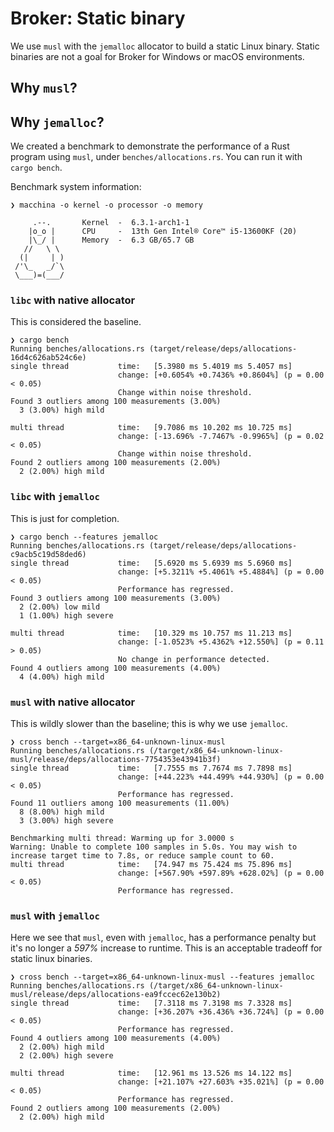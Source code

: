 # Broker: Static binary

We use `musl` with the `jemalloc` allocator to build a static Linux binary.
Static binaries are not a goal for Broker for Windows or macOS environments.

## Why `musl`?


## Why `jemalloc`?

We created a benchmark to demonstrate the performance of a Rust
program using `musl`, under `benches/allocations.rs`. You can 
run it with `cargo bench`.

Benchmark system information:
```
❯ macchina -o kernel -o processor -o memory
                                                                
     .--.       Kernel  -  6.3.1-arch1-1                        
    |o_o |      CPU     -  13th Gen Intel® Core™ i5-13600KF (20)
    |\_/ |      Memory  -  6.3 GB/65.7 GB                       
   //   \ \                                                     
  (|     | )                                                    
 /'\_   _/`\                                                    
 \___)=(___/ 
```

### `libc` with native allocator

This is considered the baseline.

```
❯ cargo bench
Running benches/allocations.rs (target/release/deps/allocations-16d4c626ab524c6e)
single thread           time:   [5.3980 ms 5.4019 ms 5.4057 ms]
                        change: [+0.6054% +0.7436% +0.8604%] (p = 0.00 < 0.05)
                        Change within noise threshold.
Found 3 outliers among 100 measurements (3.00%)
  3 (3.00%) high mild

multi thread            time:   [9.7086 ms 10.202 ms 10.725 ms]
                        change: [-13.696% -7.7467% -0.9965%] (p = 0.02 < 0.05)
                        Change within noise threshold.
Found 2 outliers among 100 measurements (2.00%)
  2 (2.00%) high mild
```

### `libc` with `jemalloc`

This is just for completion.

```
❯ cargo bench --features jemalloc
Running benches/allocations.rs (target/release/deps/allocations-c9acb5c19d58ded6)
single thread           time:   [5.6920 ms 5.6939 ms 5.6960 ms]
                        change: [+5.3211% +5.4061% +5.4884%] (p = 0.00 < 0.05)
                        Performance has regressed.
Found 3 outliers among 100 measurements (3.00%)
  2 (2.00%) low mild
  1 (1.00%) high severe

multi thread            time:   [10.329 ms 10.757 ms 11.213 ms]
                        change: [-1.0523% +5.4362% +12.550%] (p = 0.11 > 0.05)
                        No change in performance detected.
Found 4 outliers among 100 measurements (4.00%)
  4 (4.00%) high mild
```

### `musl` with native allocator

This is wildly slower than the baseline; this is why we use `jemalloc`.

```
❯ cross bench --target=x86_64-unknown-linux-musl
Running benches/allocations.rs (/target/x86_64-unknown-linux-musl/release/deps/allocations-7754353e43941b3f)
single thread           time:   [7.7555 ms 7.7674 ms 7.7898 ms]
                        change: [+44.223% +44.499% +44.930%] (p = 0.00 < 0.05)
                        Performance has regressed.
Found 11 outliers among 100 measurements (11.00%)
  8 (8.00%) high mild
  3 (3.00%) high severe

Benchmarking multi thread: Warming up for 3.0000 s
Warning: Unable to complete 100 samples in 5.0s. You may wish to increase target time to 7.8s, or reduce sample count to 60.
multi thread            time:   [74.947 ms 75.424 ms 75.896 ms]
                        change: [+567.90% +597.89% +628.02%] (p = 0.00 < 0.05)
                        Performance has regressed.
```

### `musl` with `jemalloc`

Here we see that `musl`, even with `jemalloc`, has a performance penalty but it's no longer a _597%_ increase to runtime.
This is an acceptable tradeoff for static linux binaries.

```
❯ cross bench --target=x86_64-unknown-linux-musl --features jemalloc
Running benches/allocations.rs (/target/x86_64-unknown-linux-musl/release/deps/allocations-ea9fccec62e130b2)
single thread           time:   [7.3118 ms 7.3198 ms 7.3328 ms]
                        change: [+36.207% +36.436% +36.724%] (p = 0.00 < 0.05)
                        Performance has regressed.
Found 4 outliers among 100 measurements (4.00%)
  2 (2.00%) high mild
  2 (2.00%) high severe

multi thread            time:   [12.961 ms 13.526 ms 14.122 ms]
                        change: [+21.107% +27.603% +35.021%] (p = 0.00 < 0.05)
                        Performance has regressed.
Found 2 outliers among 100 measurements (2.00%)
  2 (2.00%) high mild
```
